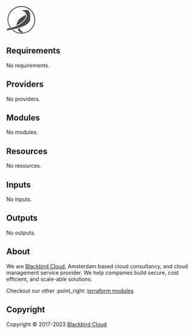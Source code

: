 [![blackbird-logo](https://raw.githubusercontent.com/blackbird-cloud/terraform-module-template/main/.config/logo_simple.png)](https://blackbird.cloud)

## Requirements

No requirements.

## Providers

No providers.

## Modules

No modules.

## Resources

No resources.

## Inputs

No inputs.

## Outputs

No outputs.

## About

We are [Blackbird Cloud](https://blackbird.cloud), Amsterdam based cloud consultancy, and cloud management service provider. We help companies build secure, cost efficient, and scale-able solutions.

Checkout our other :point\_right: [terraform modules](https://registry.terraform.io/namespaces/blackbird-cloud)

## Copyright

Copyright © 2017-2023 [Blackbird Cloud](https://blackbird.cloud)
